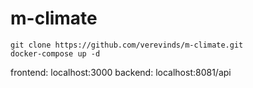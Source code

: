 # m-climate
```
git clone https://github.com/verevinds/m-climate.git
docker-compose up -d
```
frontend: localhost:3000
backend: localhost:8081/api
